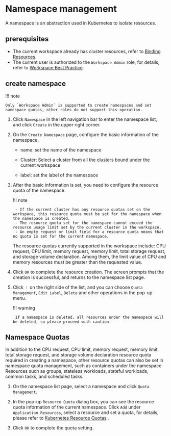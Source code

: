 # Namespace management

A namespace is an abstraction used in Kubernetes to isolate resources.

## prerequisites

- The current workspace already has cluster resources, refer to [Binding Resources](../../../ghippo/user-guide/workspace/quota.md).
- The current user is authorized to the `Workspace Admin` role, for details, refer to [Workspace Best Practice](../../../ghippo/user-guide/workspace/ws-best-practice.md).

## create namespace

!!! note

    Only `Workspace Admin` is supported to create namespaces and set namespace quotas, other roles do not support this operation.

1. Click `Namespace` in the left navigation bar to enter the namespace list, and click `Create` in the upper right corner.

    <!--![]()screenshots-->

2. On the `Create Namespace` page, configure the basic information of the namespace.

    <!--![]()screenshots-->

    - name: set the name of the namespace

    - Cluster: Select a cluster from all the clusters bound under the current workspace

    - label: set the label of the namespace

3. After the basic information is set, you need to configure the resource quota of the namespace.

    !!! note

        - If the current cluster has any resource quotas set on the workspace, this resource quota must be set for the namespace when the namespace is created.
        - The resource quota set for the namespace cannot exceed the resource usage limit set by the current cluster in the workspace.
        - An empty request or limit field for a resource quota means that no quota is set for the current namespace.

    The resource quotas currently supported in the workspace include: CPU request, CPU limit, memory request, memory limit, total storage request, and storage volume declaration. Among them, the limit value of CPU and memory resources must be greater than the requested value.

    <!--![]()screenshots-->

4. Click `OK` to complete the resource creation. The screen prompts that the creation is successful, and returns to the namespace list page.

    <!--![]()screenshots-->

5. Click `︙` on the right side of the list, and you can choose `Quota Management`, `Edit Label`, `Delete` and other operations in the pop-up menu.

    !!! warning

        If a namespace is deleted, all resources under the namespace will be deleted, so please proceed with caution.

## Namespace Quotas

In addition to the CPU request, CPU limit, memory request, memory limit, total storage request, and storage volume declaration resource quota required in creating a namespace, other resource quotas can also be set in namespace quota management, such as containers under the namespace Resources such as groups, stateless workloads, stateful workloads, common tasks, and scheduled tasks.

1. On the namespace list page, select a namespace and click `Quota Management`.

    <!--![]()screenshots-->

2. In the pop-up `Resource Quota` dialog box, you can see the resource quota information of the current namespace. Click `Add` under `Application Resources`, select a resource and set a quota, for details, please refer to [Kubernetes Resource Quotas](https://kubernetes.io/zh-cn/docs/concepts/policy/resource-quotas/) .

    <!--![]()screenshots-->

3. Click `OK` to complete the quota setting.